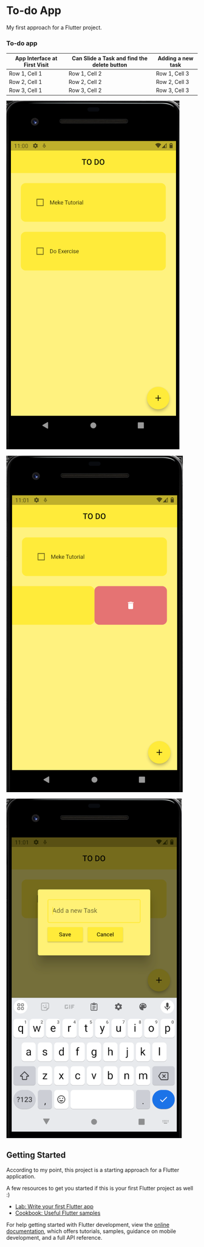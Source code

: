 # To-do App

My first approach for a Flutter project.

### To-do app

| App Interface at First Visit | Can Slide a Task and find the delete button | Adding a new task |
|-----------------|-----------------|-----------------|
| Row 1, Cell 1   | Row 1, Cell 2   | Row 1, Cell 3   |
| Row 2, Cell 1   | Row 2, Cell 2   | Row 2, Cell 3   |
| Row 3, Cell 1   | Row 3, Cell 2   | Row 3, Cell 3   |


![App](https://github.com/SamudraUduwaka/Todo-App/blob/8ef292c96d155ba204eb172ae7e43a305671b938/Images/Image1.png)


![Delete](https://github.com/SamudraUduwaka/Todo-App/blob/ffab740d995e3ba34070a7717b03389354973a5e/Images/Image2.png)



![add new](https://github.com/SamudraUduwaka/Todo-App/blob/dd67441c2751c7a591491072911740b948e0392c/Images/Image%203.png)

## Getting Started

According to my point, this project is a starting approach for a Flutter application.

A few resources to get you started if this is your first Flutter project as well  :)

- [Lab: Write your first Flutter app](https://docs.flutter.dev/get-started/codelab)
- [Cookbook: Useful Flutter samples](https://docs.flutter.dev/cookbook)

For help getting started with Flutter development, view the
[online documentation](https://docs.flutter.dev/), which offers tutorials,
samples, guidance on mobile development, and a full API reference.
